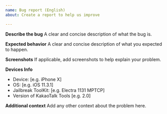 ```yaml
---
name: Bug report (English)
about: Create a report to help us improve

---
```


**Describe the bug**
A clear and concise description of what the bug is.

**Expected behavior**
A clear and concise description of what you expected to happen.

**Screenshots**
If applicable, add screenshots to help explain your problem.

**Devices Info**
 - Device: [e.g. iPhone X]
 - OS: [e.g. iOS 11.3.1]
 - Jailbreak ToolKit: [e.g. Electra 1131 MPTCP]
 - Version of KakaoTalk Tools [e.g. 2.0]

**Additional context**
Add any other context about the problem here.
